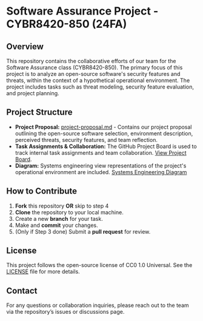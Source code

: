 # Software Assurance Project - CYBR8420-850 (24FA)

## Overview
This repository contains the collaborative efforts of our team for the Software Assurance class (CYBR8420-850). The primary focus of this project is to analyze an open-source software's security features and threats, within the context of a hypothetical operational environment. The project includes tasks such as threat modeling, security feature evaluation, and project planning.

## Project Structure
- **Project Proposal:** [project-proposal.md](./project-proposal.md) - Contains our project proposal outlining the open-source software selection, environment description, perceived threats, security features, and team reflection.
- **Task Assignments & Collaboration:** The GitHub Project Board is used to track internal task assignments and team collaboration. [View Project Board](https://github.com/users/mhenke/projects/3).
- **Diagram:** Systems engineering view representations of the project's operational environment are included. [Systems Engineering Diagram](https://github.com/user-attachments/assets/8ffcd9d6-e125-4c6b-a5fc-dce287b89025)

## How to Contribute
1. **Fork** this repository **OR** skip to step 4
3. **Clone** the repository to your local machine.
4. Create a new **branch** for your task.
5. Make and **commit** your changes.
6. (Only if Step 3 done) Submit a **pull request** for review.

## License
This project follows the open-source license of CC0 1.0 Universal. See the [LICENSE](./LICENSE) file for more details.

## Contact
For any questions or collaboration inquiries, please reach out to the team via the repository’s issues or discussions page.
